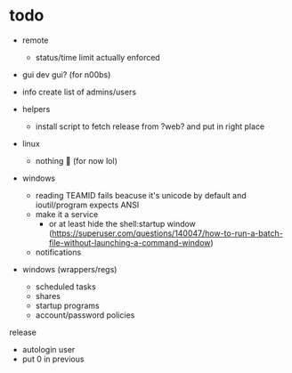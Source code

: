 # todo

- remote
    - status/time limit actually enforced

- gui
    dev gui? (for n00bs)

- info
    create list of admins/users

- helpers
    - install script to fetch release from ?web? and put in right place

- linux
    - nothing 👀 (for now lol)

- windows
    - reading TEAMID fails beacuse it's unicode by default and ioutil/program expects ANSI
    - make it a service
        - or at least hide the shell:startup window (https://superuser.com/questions/140047/how-to-run-a-batch-file-without-launching-a-command-window)
    - notifications

- windows (wrappers/regs)
    - scheduled tasks
    - shares
    - startup programs
    - account/password policies

 release
 - autologin user
 - put 0 in previous
